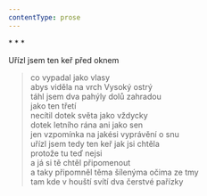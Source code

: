 ```yaml
---
contentType: prose
---
```


\* \* \*

Uřízl jsem ten keř před oknem

> co vypadal jako vlasy  
> abys viděla na vrch Vysoký ostrý  
> táhl jsem dva pahýly dolů zahradou  
> jako ten třetí  
> necítil dotek světa jako vždycky  
> dotek letního rána ani jako sen  
> jen vzpomínka na jakési vyprávění o snu  
> uřízl jsem tedy ten keř jak jsi chtěla  
> protože tu teď nejsi  
> a já si tě chtěl připomenout  
> a taky připomněl těma šílenýma očima ze tmy  
> tam kde v houští svítí dva čerstvé pařízky
